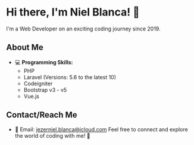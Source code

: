 # Hi there, I'm Niel Blanca! 👋
I'm a Web Developer on an exciting coding journey since 2019.

## About Me
- 💻 **Programming Skills:**
  - PHP
  - Laravel (Versions: 5.6 to the latest 10)
  - Codeigniter
  - Bootstrap v3 - v5
  - Vue.js
    
## Contact/Reach Me
- 📧 Email: [jezerniel.blanca@icloud.com](mailto:jezerniel.blanca@icloud.com)
Feel free to connect and explore the world of coding with me! 🚀
